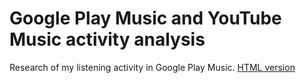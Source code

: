 # Google Play Music and YouTube Music activity analysis

Research of my listening activity in Google Play Music. [HTML version](http://main.pozdn.keenetic.pro/google_play_music_activity_analysis.html)
